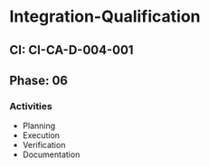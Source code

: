 # Integration-Qualification

## CI: CI-CA-D-004-001
## Phase: 06

### Activities
- Planning
- Execution
- Verification
- Documentation
